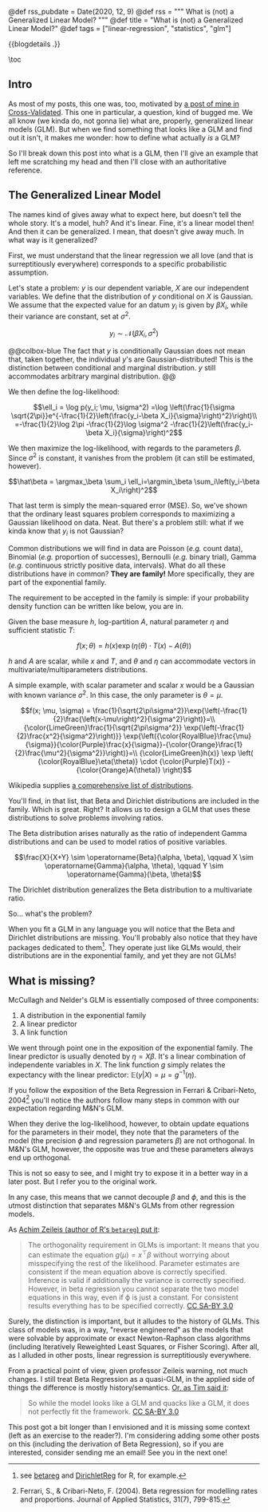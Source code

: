 @def rss_pubdate = Date(2020, 12, 9)
@def rss = """ What is (not) a Generalized Linear Model? """
@def title = "What is (not) a Generalized Linear Model?"
@def tags = ["linear-regression", "statistics", "glm"]

{{blogdetails .}}

\toc

## Intro

As most of my posts, this one was, too, motivated by [a post of mine in Cross-Validated](https://stats.stackexchange.com/q/304538/60613).
This one in particular, a question, kind of bugged me.
We all know (we kinda do, not gonna lie) what are, properly, generalized linear models (GLM).
But when we find something that looks like a GLM and find out it isn't, it makes me wonder:
how to define what actually *is* a GLM?

So I'll break down this post into what is a GLM, then I'll give an example that left me scratching my head and then I'll close with an authoritative reference.

## The Generalized Linear Model

The names kind of gives away what to expect here, but doesn't tell the whole story.
It's a model, huh?
And it's linear.
Fine, it's a linear model then!
And then it can be generalized.
I mean, that doesn't give away much.
In what way is it generalized?

First, we must understand that the linear regression we all love (and that is surreptitiously everywhere) corresponds to a specific probabilistic assumption.

Let's state a problem:
$y$ is our dependent variable, $X$ are our independent variables.
We define that the distribution of $y$ conditional on $X$ is Gaussian.
We assume that the expected value for an datum $y_i$ is given by $\beta X_i$, while their variance are constant, set at $\sigma^2$.

$$y_i \sim \mathcal N(\beta X_i, \sigma^2) $$

@@colbox-blue
The fact that $y$ is conditionally Gaussian does not mean that, taken together, the individual $y$'s are Gaussian-distributed!
This is the distinction between conditional and marginal distribution.
$y$ still accommodates arbitrary marginal distribution.
@@

We then define the log-likelihood:

$$\ell_i = \log p(y_i; \mu, \sigma^2)
=\log \left(\frac{1}{\sigma \sqrt{2\pi}}e^{-\frac{1}{2}\left(\frac{y_i-\beta X_i}{\sigma}\right)^2}\right)\\
=-\frac{1}{2}\log 2\pi -\frac{1}{2}\log \sigma^2 -\frac{1}{2}\left(\frac{y_i-\beta X_i}{\sigma}\right)^2$$

We then maximize the log-likelihood, with regards to the parameters $\beta$.
Since $\sigma^2$ is constant, it vanishes from the problem (it can still be estimated, however).

$$\hat\beta = \argmax_\beta \sum_i \ell_i=\argmin_\beta \sum_i\left(y_i-\beta X_i\right)^2$$

That last term is simply the mean-squared error (MSE).
So, we've shown that the ordinary least squares problem corresponds to maximizing a Gaussian likelihood on data.
Neat.
But there's a problem still: what if we kinda know that $y_i$ is not Gaussian?

Common distributions we will find in data are Poisson (*e.g.* count data), Binomial (*e.g.* proportion of successes), Bernoulli (*e.g.* binary trial), Gamma (*e.g.* continuous strictly positive data, intervals).
What do all these distributions have in common?
**They are family!**
More specifically, they are part of the exponential family.

The requirement to be accepted in the family is simple:
if your probability density function can be written like below, you are in.

Given the base measure $h$, log-partition $A$, natural parameter $\eta$ and sufficient statistic $T$:

$$f(x; \theta) = h(x) \exp \left( \eta(\theta) \cdot T(x) - A(\theta) \right)$$

$h$ and $A$ are scalar, while $x$ and $T$, and $\theta$ and $\eta$ can accommodate vectors in multivariate/multiparameters distributions.

A simple example, with scalar parameter and scalar $x$ would be a Gaussian with known variance $\sigma^2$.
In this case, the only parameter is $\theta = \mu$.

$$f(x; \mu, \sigma) = \frac{1}{\sqrt{2\pi\sigma^2}}\exp{\left(-\frac{1}{2}\frac{\left(x-\mu\right)^2}{\sigma^2}\right)}=\\
{\color{LimeGreen}\frac{1}{\sqrt{2\pi\sigma^2}}
\exp{\left(-\frac{1}{2}\frac{x^2}{\sigma^2}\right)}}
\exp{\left({\color{RoyalBlue}\frac{\mu}{\sigma}}{\color{Purple}\frac{x}{\sigma}}-{\color{Orange}\frac{1}{2}\frac{\mu^2}{\sigma^2}}\right)}=\\
{\color{LimeGreen}h(x)} \exp \left( {\color{RoyalBlue}\eta(\theta)} \cdot {\color{Purple}T(x)} - {\color{Orange}A(\theta)} \right)$$

Wikipedia supplies [a comprehensive list of distributions](https://en.wikipedia.org/wiki/Exponential_family#Table_of_distributions).

You'll find, in that list, that Beta and Dirichlet distributions are included in the family.
Which is great.
Right?
It allows us to design a GLM that uses these distributions to solve problems involving ratios.

The Beta distribution arises naturally as the ratio of independent Gamma distributions and can be used to model ratios of positive variables.

$$\frac{X}{X+Y} \sim \operatorname{Beta}(\alpha, \beta), \qquad X \sim \operatorname{Gamma}(\alpha, \theta), \qquad Y \sim \operatorname{Gamma}(\beta, \theta)$$

The Dirichlet distribution generalizes the Beta distribution to a multivariate ratio.

So... what's the problem?

When you fit a GLM in any language you will notice that the Beta and Dirichlet distributions are missing.
You'll probably also notice that they have packages dedicated to them[^1].
They operate just like GLMs would, their distributions are in the exponential family, and yet they are not GLMs!

## What is missing?

McCullagh and Nelder's GLM is essentially composed of three components:
1. A distribution in the exponential family
2. A linear predictor
3. A link function

We went through point one in the exposition of the exponential family.
The linear predictor is usually denoted by $\eta = X\beta$.
It's a linear combination of independente variables in $X$.
The link function $g$ simply relates the expectancy with the linear predictor: $\mathbb E(y|X)= \mu = g^{-1}(\eta)$.

If you follow the exposition of the Beta Regression in Ferrari & Cribari-Neto, 2004[^2] you'll notice the authors follow many steps in common with our expectation regarding M&N's GLM.

When they derive the log-likelihood, however, to obtain update equations for the parameters in their model, they note that the parameters of the model (the precision $\phi$ and regression parameters $\beta$) are not orthogonal.
In M&N's GLM, however, the opposite was true and these parameters always end up orthogonal.

This is not so easy to see, and I might try to expose it in a better way in a later post.
But I refer you to the original work.

In any case, this means that we cannot decouple $\beta$ and $\phi$, and this is the utmost distinction that separates M&N's GLMs from other regression models.

As [Achim Zeileis (author of R's `betareg`) put it](https://stats.stackexchange.com/questions/304538/why-beta-dirichlet-regression-are-not-considered-generalized-linear-models#comment578958_304545):

> The orthogonality requirement in GLMs is important: It means that you can estimate the equation $g(μ)=x^⊤β$ without worrying about misspecifying the rest of the likelihood. Parameter estimates are consistent if the mean equation above is correctly specified. Inference is valid if additionally the variance is correctly specified. However, in beta regression you cannot separate the two model equations in this way, even if ϕ is just a constant. For consistent results everything has to be specified correctly.
> [CC SA-BY 3.0](https://creativecommons.org/licenses/by-sa/3.0/)

Surely, the distinction is important, but it alludes to the history of GLMs.
This class of models was, in a way, "reverse engineered" as the models that were solvable by approximate or exact Newton-Raphson class algorithms (including Iteratively Reweighted Least Squares, or Fisher Scoring).
After all, as I alluded in other posts, linear regression is surreptitiously everywhere.

From a practical point of view, given professor Zeileis warning, not much changes.
I still treat Beta Regression as a quasi-GLM, in the applied side of things the difference is mostly history/semantics.
[Or, as Tim said it](https://stats.stackexchange.com/a/304545/60613):

> So while the model looks like a GLM and quacks like a GLM, it does not perfectly fit the framework. 
> [CC SA-BY 3.0](https://creativecommons.org/licenses/by-sa/3.0/)

This post got a bit longer than I envisioned and it is missing some context (left as an exercise to the reader?).
I'm considering adding some other posts on this (including the derivation of Beta Regression), so if you are interested, consider sending me an email!
See you in the next one!


[^1]: see [betareg](https://cran.r-project.org/web/packages/betareg/index.html) and [DirichletReg](https://cran.r-project.org/web/packages/DirichletReg/index.html) for R, for example.
[^2]: Ferrari, S., & Cribari-Neto, F. (2004). Beta regression for modelling rates and proportions. Journal of Applied Statistics, 31(7), 799-815.
